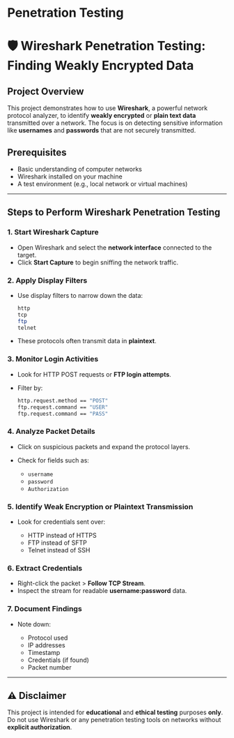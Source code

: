 # Penetration Testing
# 🛡️ Wireshark Penetration Testing: Finding Weakly Encrypted Data

##  Project Overview

This project demonstrates how to use **Wireshark**, a powerful network protocol analyzer, to identify **weakly encrypted** or **plain text data** transmitted over a network. The focus is on detecting sensitive information like **usernames** and **passwords** that are not securely transmitted.

##  Prerequisites

* Basic understanding of computer networks
* Wireshark installed on your machine
* A test environment (e.g., local network or virtual machines)

---

##  Steps to Perform Wireshark Penetration Testing

### 1. **Start Wireshark Capture**

* Open Wireshark and select the **network interface** connected to the target.
* Click **Start Capture** to begin sniffing the network traffic.

### 2. **Apply Display Filters**

* Use display filters to narrow down the data:

  ```bash
  http
  tcp
  ftp
  telnet
  ```
* These protocols often transmit data in **plaintext**.

### 3. **Monitor Login Activities**

* Look for HTTP POST requests or **FTP login attempts**.
* Filter by:

  ```bash
  http.request.method == "POST"
  ftp.request.command == "USER"
  ftp.request.command == "PASS"
  ```

### 4. **Analyze Packet Details**

* Click on suspicious packets and expand the protocol layers.
* Check for fields such as:

  * `username`
  * `password`
  * `Authorization`

### 5. **Identify Weak Encryption or Plaintext Transmission**

* Look for credentials sent over:

  * HTTP instead of HTTPS
  * FTP instead of SFTP
  * Telnet instead of SSH

### 6. **Extract Credentials**

* Right-click the packet > **Follow TCP Stream**.
* Inspect the stream for readable **username\:password** data.

### 7. **Document Findings**

* Note down:

  * Protocol used
  * IP addresses
  * Timestamp
  * Credentials (if found)
  * Packet number

---

## ⚠️ Disclaimer

This project is intended for **educational** and **ethical testing** purposes **only**. Do not use Wireshark or any penetration testing tools on networks without **explicit authorization**.
